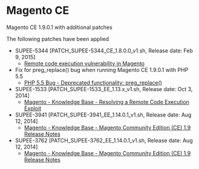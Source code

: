 Magento CE
==========

Magento CE 1.9.0.1 with additional patches

The following patches have been applied
* SUPEE-5344 [PATCH_SUPEE-5344_CE_1.8.0.0_v1.sh, Release date: Feb 9, 2015]
  - [Remote code execution vulnerability in Magento](http://blog.limesoda.com/2015/02/remote-code-execution-sicherheitsluecke-magento/)
* Fix for preg_replace() bug when running Magento CE 1.9.0.1 with PHP 5.5
  - [PHP 5.5 Bug - Deprecated functionality: preg_replace()](http://magento.stackexchange.com/questions/39903/php-5-5-bug-deprecated-functionality-preg-replace/39934#39934)
* SUPEE-1533 [PATCH_SUPEE-1533_EE_1.13.x_v1.sh, Release date: Oct 3, 2014]
  - [Magento - Knowledge Base - Resolving a Remote Code Execution Exploit](http://www.magentocommerce.com/knowledge-base/entry/security-add-handler)
* SUPEE-3941 [PATCH_SUPEE-3941_EE_1.14.0.1_v1.sh, Release date: Aug 12, 2014]
  - [Magento - Knowledge Base - Magento Community Edition (CE) 1.9 Release Notes](http://www.magentocommerce.com/knowledge-base/entry/ce19-later-release-notes#ce19-patches)
* SUPEE-3762 [PATCH_SUPEE-3762_EE_1.14.0.1_v1.sh, Release date: Aug 12, 2014]
  - [Magento - Knowledge Base - Magento Community Edition (CE) 1.9 Release Notes](http://www.magentocommerce.com/knowledge-base/entry/ce19-later-release-notes#ce19-patches)
